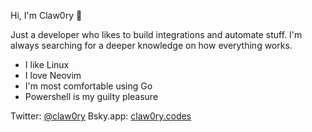 Hi, I'm Claw0ry 👋

Just a developer who likes to build integrations and automate stuff. I'm always searching for a deeper knowledge on how everything works.

- I like Linux
- I love Neovim
- I'm most comfortable using Go
- Powershell is my guilty pleasure

Twitter: [@claw0ry](https://twitter.com/claw0ry)
Bsky.app: [claw0ry.codes](https://bsky.app/profile/claw0ry.codes)
